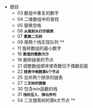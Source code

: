 + 题目
    + 03 数组中重复的数字
    + 04 二维数组中的查找
    + 05 替换空格
    + 06 **`从尾到头打印链表`**
    + 07 **`重建二叉树`**
    + 09 用两个栈实现队列 **
    + 11 旋转数组的最小数字 
    + 16 **`数值的整数次方`**
    + 18 删除链表的节点
    + 21 调整数组顺序使奇数位于偶数前面
    + 22 **`链表中倒数第k个节点`**
    + 25 合并两个排序的链表
    + 27 **`二叉树的镜像`**
    + 30 包含min函数的栈
    + 31 **`栈的压入、弹出序列`**
    + 54 二叉搜索树的第k大节点 **